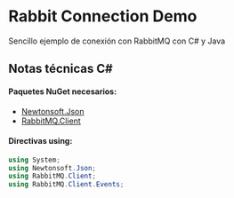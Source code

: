# Rabbit Connection Demo
Sencillo ejemplo de conexión con RabbitMQ con C# y Java

## Notas técnicas C#
#### Paquetes NuGet necesarios:

- [Newtonsoft.Json](https://www.nuget.org/packages/Newtonsoft.Json/)
- [RabbitMQ.Client](https://www.nuget.org/packages/RabbitMQ.Client/)

#### Directivas using:
```c#
using System;
using Newtonsoft.Json;
using RabbitMQ.Client;
using RabbitMQ.Client.Events;
```
